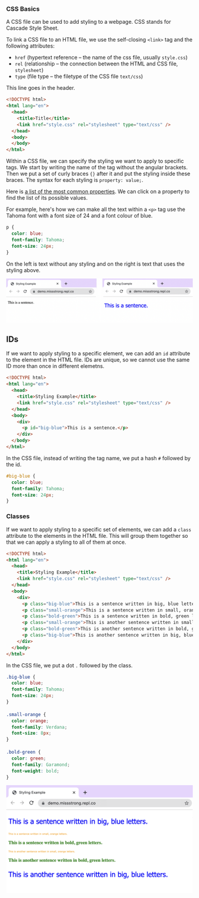 ### CSS Basics

A CSS file can be used to add styling to a webpage. CSS stands for Cascade Style Sheet.

To link a CSS file to an HTML file, we use the self-closing `<link>` tag and the following attributes:
* `href` (hypertext reference – the name of the css file, usually `style.css`)
* `rel` (relationship – the connection between the HTML and CSS file, `stylesheet`)
* `type` (file type – the filetype of the CSS file `text/css`)

This line goes in the header.

```html
<!DOCTYPE html>
<html lang="en">
  <head>
    <title>Title</title>
    <link href="style.css" rel="stylesheet" type="text/css" />
  </head>
  <body>
  </body>
</html>
```

Within a CSS file, we can specify the styling we want to apply to specific tags. We start by writing the name of the tag without the angular brackets. Then we put a set of curly braces `{}` after it and put the styling inside these braces. The syntax for each styling is `property: value;`.

Here is [a list of the most common properties](https://developer.mozilla.org/en-US/docs/Web/CSS/CSS_Properties_Reference). We can click on a property to find the list of its possible values.

For example, here's how we can make all the text within a `<p>` tag use the Tahoma font with a font size of 24 and a font colour of blue.

```css
p {
  color: blue;
  font-family: Tahoma;
  font-size: 24px;
}
```

On the left is text without any styling and on the right is text that uses the styling above. 

![](../../Images/CSS_Basics_1.png)

## IDs

If we want to apply styling to a specific element, we can add an `id` attribute to the element in the HTML file. IDs are unique, so we cannot use the same ID more than once in different elemetns.

```html
<!DOCTYPE html>
<html lang="en">
  <head>
    <title>Styling Example</title>
    <link href="style.css" rel="stylesheet" type="text/css" />
  </head>
  <body>
    <div>
      <p id="big-blue">This is a sentence.</p>
    </div>
  </body>
</html>
```

In the CSS file, instead of writing the tag name, we put a hash `#` followed by the id.

```css
#big-blue {
  color: blue;
  font-family: Tahoma;
  font-size: 24px;
}
```

### Classes

If we want to apply styling to a specific set of elements, we can add a `class` attribute to the elements in the HTML file. This will group them together so that we can apply a styling to all of them at once.

```html
<!DOCTYPE html>
<html lang="en">
  <head>
    <title>Styling Example</title>
    <link href="style.css" rel="stylesheet" type="text/css" />
  </head>
  <body>
    <div>
      <p class="big-blue">This is a sentence written in big, blue letters.</p>
      <p class="small-orange">This is a sentence written in small, orange letters.</p>
      <p class="bold-green">This is a sentence written in bold, green letters.</p>
      <p class="small-orange">This is another sentence written in small, orange letters.</p>
      <p class="bold-green">This is another sentence written in bold, green letters.</p>
      <p class="big-blue">This is another sentence written in big, blue letters.</p>
    </div>
  </body>
</html>
```

In the CSS file, we put a dot `.` followed by the class.

```css
.big-blue {
  color: blue;
  font-family: Tahoma;
  font-size: 24px;
}

.small-orange {
  color: orange;
  font-family: Verdana;
  font-size: 8px;
}

.bold-green {
  color: green;
  font-family: Garamond;
  font-weight: bold;
}
```

![](../../Images/CSS_Basics_2.png)
